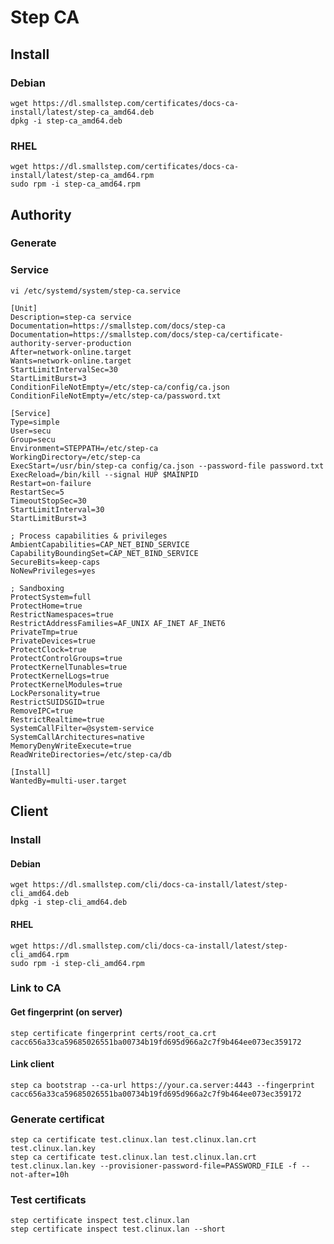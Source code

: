 # Step CA
## Install 
### Debian
    wget https://dl.smallstep.com/certificates/docs-ca-install/latest/step-ca_amd64.deb
    dpkg -i step-ca_amd64.deb
### RHEL
    wget https://dl.smallstep.com/certificates/docs-ca-install/latest/step-ca_amd64.rpm
    sudo rpm -i step-ca_amd64.rpm
## Authority 
### Generate 
### Service

```
vi /etc/systemd/system/step-ca.service
```
```
[Unit]
Description=step-ca service
Documentation=https://smallstep.com/docs/step-ca
Documentation=https://smallstep.com/docs/step-ca/certificate-authority-server-production
After=network-online.target
Wants=network-online.target
StartLimitIntervalSec=30
StartLimitBurst=3
ConditionFileNotEmpty=/etc/step-ca/config/ca.json
ConditionFileNotEmpty=/etc/step-ca/password.txt

[Service]
Type=simple
User=secu
Group=secu
Environment=STEPPATH=/etc/step-ca
WorkingDirectory=/etc/step-ca
ExecStart=/usr/bin/step-ca config/ca.json --password-file password.txt
ExecReload=/bin/kill --signal HUP $MAINPID
Restart=on-failure
RestartSec=5
TimeoutStopSec=30
StartLimitInterval=30
StartLimitBurst=3

; Process capabilities & privileges
AmbientCapabilities=CAP_NET_BIND_SERVICE
CapabilityBoundingSet=CAP_NET_BIND_SERVICE
SecureBits=keep-caps
NoNewPrivileges=yes

; Sandboxing
ProtectSystem=full
ProtectHome=true
RestrictNamespaces=true
RestrictAddressFamilies=AF_UNIX AF_INET AF_INET6
PrivateTmp=true
PrivateDevices=true
ProtectClock=true
ProtectControlGroups=true
ProtectKernelTunables=true
ProtectKernelLogs=true
ProtectKernelModules=true
LockPersonality=true
RestrictSUIDSGID=true
RemoveIPC=true
RestrictRealtime=true
SystemCallFilter=@system-service
SystemCallArchitectures=native
MemoryDenyWriteExecute=true
ReadWriteDirectories=/etc/step-ca/db

[Install]
WantedBy=multi-user.target
```


## Client
### Install
#### Debian
    wget https://dl.smallstep.com/cli/docs-ca-install/latest/step-cli_amd64.deb
    dpkg -i step-cli_amd64.deb
#### RHEL
    wget https://dl.smallstep.com/cli/docs-ca-install/latest/step-cli_amd64.rpm
    sudo rpm -i step-cli_amd64.rpm
### Link to CA
#### Get fingerprint (on server) 
    step certificate fingerprint certs/root_ca.crt
    cacc656a33ca59685026551ba00734b19fd695d966a2c7f9b464ee073ec359172
#### Link client
    step ca bootstrap --ca-url https://your.ca.server:4443 --fingerprint cacc656a33ca59685026551ba00734b19fd695d966a2c7f9b464ee073ec359172
### Generate certificat
    step ca certificate test.clinux.lan test.clinux.lan.crt test.clinux.lan.key
    step ca certificate test.clinux.lan test.clinux.lan.crt test.clinux.lan.key --provisioner-password-file=PASSWORD_FILE -f --not-after=10h

### Test certificats
    step certificate inspect test.clinux.lan 
    step certificate inspect test.clinux.lan --short